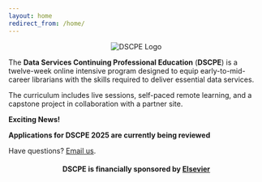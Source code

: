 ```yaml
---
layout: home
redirect_from: /home/
---
```


<p align="center"><img src="/images/logos/dscpelogo_horizontal_small.png" alt="DSCPE Logo"></p>

The **Data Services Continuing Professional Education** (**DSCPE**) is a twelve-week online intensive program designed to equip early-to-mid-career librarians with the skills required to deliver essential data services.

The curriculum includes live sessions, self-paced remote learning, and a capstone project in collaboration with a partner site.


**Exciting News!**


<b>**Applications for DSCPE 2025 are currently being reviewed**</b>

Have questions? [Email us](mailto:dscpe.info@gmail.com).


<h4><b><p align="center"> DSCPE is financially sponsored by <a href="https://www.elsevier.com/librarian/library-connect-academy#3-data-management-course" target="_blank">Elsevier</a></p>

